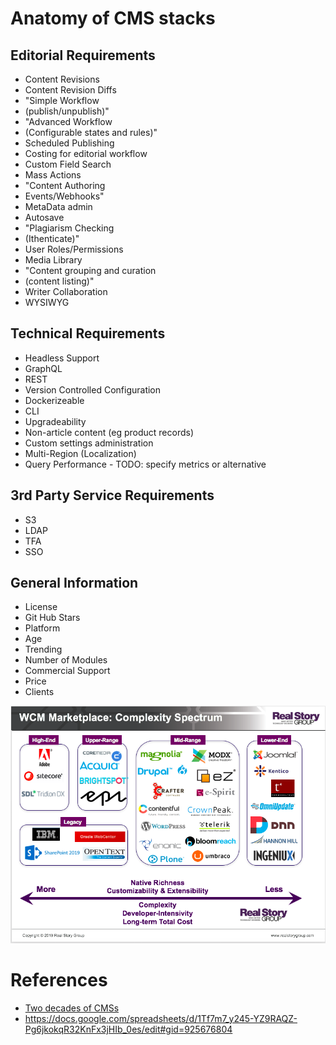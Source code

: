 # Anatomy of CMS stacks

## Editorial Requirements
* Content Revisions
* Content Revision Diffs
* "Simple Workflow 
* (publish/unpublish)"
* "Advanced Workflow 
* (Configurable states and rules)"
* Scheduled Publishing
* Costing for editorial workflow
* Custom Field Search
* Mass Actions
* "Content Authoring 
* Events/Webhooks"
* MetaData admin
* Autosave
* "Plagiarism Checking 
* (Ithenticate)"
* User Roles/Permissions
* Media Library
* "Content grouping and curation 
* (content listing)"
* Writer Collaboration
* WYSIWYG

## Technical Requirements
* Headless Support
* GraphQL
* REST
* Version Controlled Configuration
* Dockerizeable
* CLI
* Upgradeability
* Non-article content (eg product records)
* Custom settings administration
* Multi-Region (Localization)
* Query Performance - TODO: specify metrics or alternative

## 3rd Party Service Requirements
* S3
* LDAP
* TFA
* SSO

## General Information
* License
* Git Hub Stars
* Platform
* Age
* Trending
* Number of Modules
* Commercial Support
* Price
* Clients

![Commercial CMS spectrum of complexity](assets/cms/CMS-complexity-spectrum.png)

# References
* [Two decades of CMSs](https://www.linkedin.com/pulse/two-decades-web-content-management-technology-tony-byrne/)
* https://docs.google.com/spreadsheets/d/1Tf7m7_y245-YZ9RAQZ-Pg6jkokqR32KnFx3jHIb_0es/edit#gid=925676804

